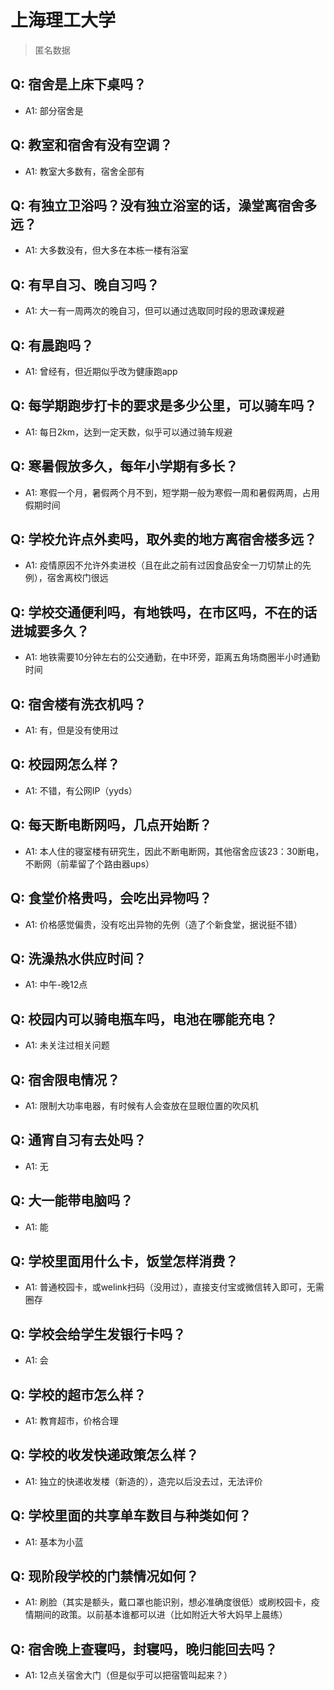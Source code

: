 # 上海理工大学
> 匿名数据
## Q: 宿舍是上床下桌吗？
- A1: 部分宿舍是
## Q: 教室和宿舍有没有空调？
- A1: 教室大多数有，宿舍全部有
## Q: 有独立卫浴吗？没有独立浴室的话，澡堂离宿舍多远？
- A1: 大多数没有，但大多在本栋一楼有浴室
## Q: 有早自习、晚自习吗？
- A1: 大一有一周两次的晚自习，但可以通过选取同时段的思政课规避
## Q: 有晨跑吗？
- A1: 曾经有，但近期似乎改为健康跑app
## Q: 每学期跑步打卡的要求是多少公里，可以骑车吗？
- A1: 每日2km，达到一定天数，似乎可以通过骑车规避
## Q: 寒暑假放多久，每年小学期有多长？
- A1: 寒假一个月，暑假两个月不到，短学期一般为寒假一周和暑假两周，占用假期时间
## Q: 学校允许点外卖吗，取外卖的地方离宿舍楼多远？
- A1: 疫情原因不允许外卖进校（且在此之前有过因食品安全一刀切禁止的先例），宿舍离校门很远
## Q: 学校交通便利吗，有地铁吗，在市区吗，不在的话进城要多久？
- A1: 地铁需要10分钟左右的公交通勤，在中环旁，距离五角场商圈半小时通勤时间
## Q: 宿舍楼有洗衣机吗？
- A1: 有，但是没有使用过
## Q: 校园网怎么样？
- A1: 不错，有公网IP（yyds）
## Q: 每天断电断网吗，几点开始断？
- A1: 本人住的寝室楼有研究生，因此不断电断网，其他宿舍应该23：30断电，不断网（前辈留了个路由器ups）
## Q: 食堂价格贵吗，会吃出异物吗？
- A1: 价格感觉偏贵，没有吃出异物的先例（造了个新食堂，据说挺不错）
## Q: 洗澡热水供应时间？
- A1: 中午-晚12点
## Q: 校园内可以骑电瓶车吗，电池在哪能充电？
- A1: 未关注过相关问题
## Q: 宿舍限电情况？
- A1: 限制大功率电器，有时候有人会查放在显眼位置的吹风机
## Q: 通宵自习有去处吗？
- A1: 无
## Q: 大一能带电脑吗？
- A1: 能
## Q: 学校里面用什么卡，饭堂怎样消费？
- A1: 普通校园卡，或welink扫码（没用过），直接支付宝或微信转入即可，无需圈存
## Q: 学校会给学生发银行卡吗？
- A1: 会
## Q: 学校的超市怎么样？
- A1: 教育超市，价格合理
## Q: 学校的收发快递政策怎么样？
- A1: 独立的快递收发楼（新造的），造完以后没去过，无法评价
## Q: 学校里面的共享单车数目与种类如何？
- A1: 基本为小蓝
## Q: 现阶段学校的门禁情况如何？
- A1: 刷脸（其实是额头，戴口罩也能识别，想必准确度很低）或刷校园卡，疫情期间的政策。以前基本谁都可以进（比如附近大爷大妈早上晨练）
## Q: 宿舍晚上查寝吗，封寝吗，晚归能回去吗？
- A1: 12点关宿舍大门（但是似乎可以把宿管叫起来？）